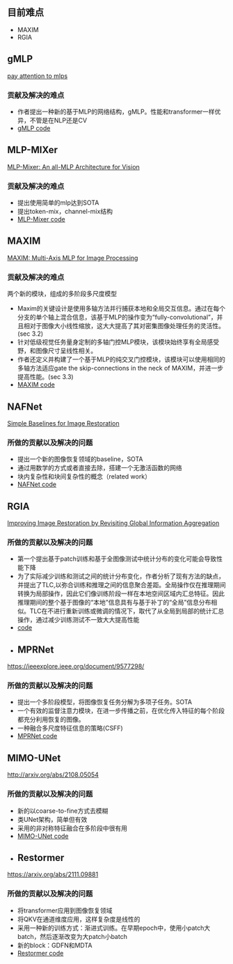 ## 目前难点
+ MAXIM
+ RGIA

## gMLP
[pay attention to mlps](http://arxiv.org/abs/2105.08050)
### 贡献及解决的难点
+ 作者提出一种新的基于MLP的网络结构，gMLP。性能和transformer一样优异，不管是在NLP还是CV
+ [gMLP code](gMLP/introduction.ipynb)
## MLP-MIXer
[MLP-Mixer: An all-MLP Architecture for Vision](http://arxiv.org/abs/2105.01601)
### 贡献及解决的难点
+ 提出使用简单的mlp达到SOTA
+ 提出token-mix，channel-mix结构
+ [MLP-Mixer code](MLP_Mixer/introduction.ipynb)

## MAXIM
[MAXIM: Multi-Axis MLP for Image Processing](https://arxiv.org/pdf/2201.02973v2.pdf)
### 贡献及解决的难点
两个新的模块，组成的多阶段多尺度模型
+ Maxim的关键设计是使用多轴方法并行捕获本地和全局交互信息。通过在每个分支的单个轴上混合信息，该基于MLP的操作变为“fully-convolutional”，并且相对于图像大小线性缩放，这大大提高了其对密集图像处理任务的灵活性。(sec 3.2)
+ 针对低级视觉任务量身定制的多轴门控MLP模块，该模块始终享有全局感受野，和图像尺寸呈线性相关。
+ 作者还定义并构建了一个基于MLP的纯交叉门控模块，该模块可以使用相同的多轴方法适应gate the skip-connections in the neck of MAXIM，并进一步提高性能。(sec 3.3)
+ [MAXIM code](MAXIM/introduction.ipynb)

## NAFNet
[Simple Baselines for Image Restoration](http://arxiv.org/abs/2204.04676)
### 所做的贡献以及解决的问题
+ 提出一个新的图像恢复领域的baseline，SOTA
+ 通过用数学的方式或者直接去除，搭建一个无激活函数的网络
+ 块内复杂性和块间复杂性的概念（related work）
+ [NAFNet code](NAFNet/introduction.ipynb)

## RGIA
[Improving Image Restoration by Revisiting Global Information Aggregation](http://arxiv.org/abs/2112.04491)
### 所做的贡献以及解决的问题
+ 第一个提出基于patch训练和基于全图像测试中统计分布的变化可能会导致性能下降
+ 为了实际减少训练和测试之间的统计分布变化，作者分析了现有方法的缺点，并提出了TLC,以弥合训练和推理之间的信息聚合差距。全局操作仅在推理期间转换为局部操作，因此它们像训练阶段一样在本地空间区域内汇总特征。因此推理期间的整个基于图像的“本地”信息具有与基于补丁的“全局”信息分布相似。TLC在不进行重新训练或微调的情况下，取代了从全局到局部的统计汇总操作，通过减少训练测试不一致大大提高性能
+ [code](RGIA/introduction.ipynb)
+ ## MPRNet
https://ieeexplore.ieee.org/document/9577298/
### 所做的贡献以及解决的问题
+ 提出一个多阶段模型，将图像恢复任务分解为多项子任务。SOTA
+ 一个有效的监督注意力模块，在进一步传播之前，在优化传入特征的每个阶段都充分利用恢复的图像。
+ 一种融合多尺度特征信息的策略(CSFF)
+ [MPRNet code](MPRNet/MPRNet.ipynb)
## MIMO-UNet
http://arxiv.org/abs/2108.05054
### 所做的贡献以及解决的问题
+ 新的以coarse-to-fine方式去模糊
+ 类UNet架构，简单但有效
+ 采用的非对称特征融合在多阶段中很有用
+ [MIMO-UNet code](MIMO-UNet/MIMO-UNet.ipynb)
+ ## Restormer
https://arxiv.org/abs/2111.09881
### 所做的贡献以及解决的问题
+ 将transformer应用到图像恢复领域
+ 将QKV在通道维度应用，这样复杂度是线性的
+ 采用一种新的训练方式：渐进式训练。在早期epoch中，使用小patch大batch，然后逐渐改变为大patch小batch
+ 新的block：GDFN和MDTA
+ [Restormer code](Restormer/introduction.ipynb)